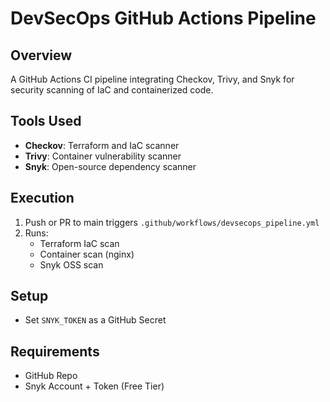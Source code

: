 # DevSecOps GitHub Actions Pipeline

## Overview
A GitHub Actions CI pipeline integrating Checkov, Trivy, and Snyk for security scanning of IaC and containerized code.

## Tools Used
- **Checkov**: Terraform and IaC scanner
- **Trivy**: Container vulnerability scanner
- **Snyk**: Open-source dependency scanner

## Execution
1. Push or PR to main triggers `.github/workflows/devsecops_pipeline.yml`
2. Runs:
   - Terraform IaC scan
   - Container scan (nginx)
   - Snyk OSS scan

## Setup
- Set `SNYK_TOKEN` as a GitHub Secret

## Requirements
- GitHub Repo
- Snyk Account + Token (Free Tier)